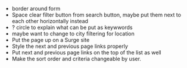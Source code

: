 - border around form
- Space clear filter button from search button, maybe put them next to each other horizontally instead
- ? circle to explain what can be put as keywwords
- maybe want to change to city filtering for location
- Put the page up on a Surge site
- Style the next and previous page links properly
- Put next and previous page links on the top of the list as well
- Make the sort order and criteria changeable by user.
